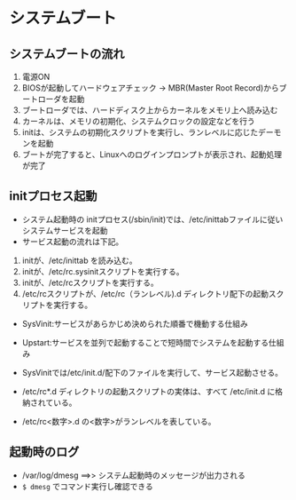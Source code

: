 # システムブート
## システムブートの流れ
1. 電源ON
2. BIOSが起動してハードウェアチェック → MBR(Master Root Record)からブートローダを起動
3. ブートローダでは、ハードディスク上からカーネルをメモリ上へ読み込む
4. カーネルは、メモリの初期化、システムクロックの設定などを行う
5. initは、システムの初期化スクリプトを実行し、ランレベルに応じたデーモンを起動
6. ブートが完了すると、Linuxへのログインプロンプトが表示され、起動処理が完了
## initプロセス起動
* システム起動時の initプロセス(/sbin/init)では、/etc/inittabファイルに従いシステムサービスを起動
* サービス起動の流れは下記。
1. initが、/etc/inittab を読み込む。
2. initが、/etc/rc.sysinitスクリプトを実行する。
3. initが、/etc/rcスクリプトを実行する。
4. /etc/rcスクリプトが、/etc/rc（ランレベル).d ディレクトリ配下の起動スクリプトを実行する。
* SysVinit:サービスがあらかじめ決められた順番で機動する仕組み
* Upstart:サービスを並列で起動することで短時間でシステムを起動する仕組み

* SysVinitでは/etc/init.d/配下のファイルを実行して、サービス起動させる。
* /etc/rc*.d ディレクトリの起動スクリプトの実体は、すべて /etc/init.d に格納されている。
* /etc/rc<数字>.d の<数字>がランレベルを表している。
## 起動時のログ
* /var/log/dmesg ==>> システム起動時のメッセージが出力される
* `$ dmesg` でコマンド実行し確認できる
